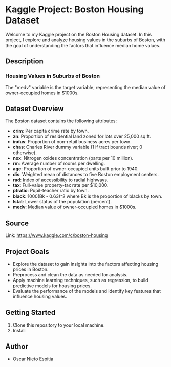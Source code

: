 # Kaggle Project: Boston Housing Dataset

Welcome to my Kaggle project on the Boston Housing dataset. In this project, I explore and analyze housing values in the suburbs of Boston, with the goal of understanding the factors that influence median home values.

## Description

### Housing Values in Suburbs of Boston

The "medv" variable is the target variable, representing the median value of owner-occupied homes in $1000s.

## Dataset Overview

The Boston dataset contains the following attributes:

- **crim**: Per capita crime rate by town.
- **zn**: Proportion of residential land zoned for lots over 25,000 sq.ft.
- **indus**: Proportion of non-retail business acres per town.
- **chas**: Charles River dummy variable (1 if tract bounds river; 0 otherwise).
- **nox**: Nitrogen oxides concentration (parts per 10 million).
- **rm**: Average number of rooms per dwelling.
- **age**: Proportion of owner-occupied units built prior to 1940.
- **dis**: Weighted mean of distances to five Boston employment centers.
- **rad**: Index of accessibility to radial highways.
- **tax**: Full-value property-tax rate per $10,000.
- **ptratio**: Pupil-teacher ratio by town.
- **black**: 1000(Bk - 0.63)^2 where Bk is the proportion of blacks by town.
- **lstat**: Lower status of the population (percent).
- **medv**: Median value of owner-occupied homes in $1000s.

## Source
Link: https://www.kaggle.com/c/boston-housing

## Project Goals

- Explore the dataset to gain insights into the factors affecting housing prices in Boston.
- Preprocess and clean the data as needed for analysis.
- Apply machine learning techniques, such as regression, to build predictive models for housing prices.
- Evaluate the performance of the models and identify key features that influence housing values.

## Getting Started

1. Clone this repository to your local machine.
2. Install 

## Author

- Oscar Nieto Espitia